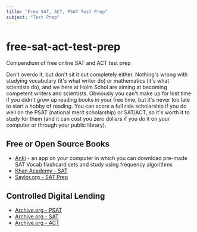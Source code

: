 ```yaml
---
title: "Free SAT, ACT, PSAT Test Prep"
subject: "Test Prep"
---
```


# free-sat-act-test-prep
Compendium of free online SAT and ACT test prep

Don't overdo it, but don't sit it out completely either. Nothing's wrong with studying vocabulary (it's what writer do) or mathematics (it's what scientists do), and we here at Holm Schol are aiming at becoming competent writers and scientists. Obviously you can't make up for lost time if you didn't grow up reading books in your free time, but it's never too late to start a hobby of reading. You can score a full ride scholarship if you do well on the PSAT (national merit scholarship) or SAT/ACT, so it's worth it to study for them (and it can cost you zero dollars if you do it on your computer or through your public library).

## Free or Open Source Books
* [Anki](https://apps.ankiweb.net/) - an app on your computer in which you can download pre-made SAT Vocab flashcard sets and study using frequency algorithms
* [Khan Academy - SAT](https://www.khanacademy.org/sat)
* [Saylor.org - SAT Prep](https://legacy.saylor.org/tprep101/Intro/)

## Controlled Digital Lending

* [Archive.org - PSAT](https://archive.org/search.php?query=psat&and[]=mediatype%3A%22texts%22)
* [Archive.org - SAT](https://archive.org/search.php?query=sat&and[]=mediatype%3A%22texts%22&and[]=mediatype%3A%22collection%22&and[]=loans__status__status%3A%22AVAILABLE%22)
* [Archive.org - ACT](https://archive.org/search.php?query=act&and[]=mediatype%3A%22texts%22&and[]=loans__status__status%3A%22AVAILABLE%22)

